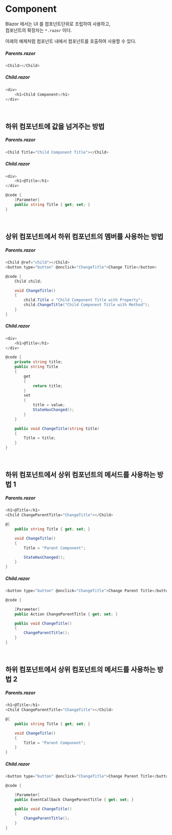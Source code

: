 # Component

Blazor 에서는 UI 를 컴포넌트단위로 조립하여 사용하고,   
컴포넌트의 확장자는 `*.razor` 이다.  

아래의 예제처럼 컴포넌트 내에서 컴포넌트를 호출하여 사용할 수 있다.

##### Parents.razor
```cs
<Child></Child>
```
##### Child.razor
```cs
<div>
    <h1>Child Component</h1>
</div>
```

<br>

## 하위 컴포넌트에 값을 넘겨주는 방법

##### Parents.razor
```cs
<Child Title="Child Component Title"></Child>
```
##### Child.razor
```cs
<div>
    <h1>@Title</h1>
</div>

@code {
    [Parameter]
    public string Title { get; set; }
}
```

<br>

## 상위 컴포넌트에서 하위 컴포넌트의 멤버를 사용하는 방법

##### Parents.razor
```cs
<Child @ref="child"></Child>
<button type="button" @onclick="ChangeTitle">Change Title</button>

@code {
    Child child;

    void ChangeTitle()
    {
        child.Title = "Child Component Title with Property";
        child.ChangeTitle("Child Component Title with Method");
    }
}
```
##### Child.razor
```cs
<div>
    <h1>@Title</h1>
</div>

@code {
    private string title;
    public string Title
    {
        get
        {
            return title;
        }
        set
        {
            title = value;
            StateHasChanged();
        }
    }

    public void ChangeTitle(string title)
    {
        Title = title;
    }
}
```

<br>

## 하위 컴포넌트에서 상위 컴포넌트의 메서드를 사용하는 방법 1

##### Parents.razor
```cs
<h1>@Title</h1>
<Child ChangeParentTitle="ChangeTitle"></Child>

@{
    public string Title { get; set; }

    void ChangeTitle()
    {
        Title = "Parent Component";

        StateHasChanged();
    }
}
```
##### Child.razor
```cs
<button type="button" @onclick="ChangeTitle">Change Parent Title</button>

@code {

    [Parameter]
    public Action ChangeParentTitle { get; set; }

    public void ChangeTitle()
    {
        ChangeParentTitle();
    }
}
```

<br>

## 하위 컴포넌트에서 상위 컴포넌트의 메서드를 사용하는 방법 2

##### Parents.razor
```cs
<h1>@Title</h1>
<Child ChangeParentTitle="ChangeTitle"></Child>

@{
    public string Title { get; set; }

    void ChangeTitle()
    {
        Title = "Parent Component";
    }
}
```
##### Child.razor
```cs
<button type="button" @onclick="ChangeTitle">Change Parent Title</button>

@code {

    [Parameter]
    public EventCallback ChangeParentTitle { get; set; }

    public void ChangeTitle()
    {
        ChangeParentTitle();
    }
}
```